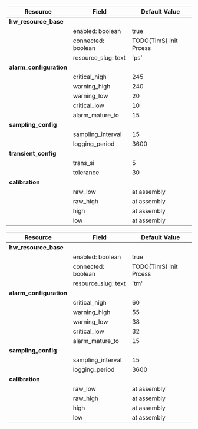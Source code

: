 | Resource                  | Field                 | Default Value            |
| ------------------------- | --------------------- | ------------------------ |
| **hw_resource_base**      |                       |                          |
|                           | enabled: boolean      | true                     |
|                           | connected: boolean    | TODO(TimS) Init Prcess   |
|                           | resource_slug: text   | 'ps'                     |
| **alarm_configuration**   |                       |                          |
|                           | critical_high         | 245                      |
|                           | warning_high          | 240                      |
|                           | warning_low           | 20                       |
|                           | critical_low          | 10                       |
|                           | alarm_mature_to       | 15                       |
| **sampling_config**       |                       |                          |
|                           | sampling_interval     | 15                       |
|                           | logging_period        | 3600                     |
| **transient_config**      |                       |                          |
|                           | trans_si              | 5                        |
|                           | tolerance             | 30                       |
| **calibration**           |                       |                          |
|                           | raw_low               | at assembly              |
|                           | raw_high              | at assembly              |
|                           | high                  | at assembly              |
|                           | low                   | at assembly              |


| Resource                | Field               | Default Value          |
|-------------------------|---------------------|------------------------|
| **hw_resource_base**    |                     |                        |
|                         | enabled: boolean    | true                   |
|                         | connected: boolean  | TODO(TimS) Init Prcess |
|                         | resource_slug: text | 'tm'                   |
| **alarm_configuration** |                     |                        |
|                         | critical_high       | 60                     |
|                         | warning_high        | 55                     |
|                         | warning_low         | 38                     |
|                         | critical_low        | 32                     |
|                         | alarm_mature_to     | 15                     |
| **sampling_config**     |                     |                        |
|                         | sampling_interval   | 15                     |
|                         | logging_period      | 3600                   |
| **calibration**         |                     |                        |
|                         | raw_low             | at assembly            |
|                         | raw_high            | at assembly            |
|                         | high                | at assembly            |
|                         | low                 | at assembly            |
